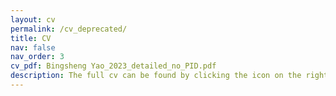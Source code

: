 ```yaml
---
layout: cv
permalink: /cv_deprecated/
title: CV
nav: false
nav_order: 3
cv_pdf: Bingsheng Yao_2023_detailed_no_PID.pdf
description: The full cv can be found by clicking the icon on the right.
---
```




<!-- <div style="text-align: center; width: 100%;">
  <img src="/assets/pdf/resume1.svg" alt="resume-page-1">
  <br>
  <img src="/assets/pdf/resume2.svg" alt="resume-page-2">
  <br>
  <img src="/assets/pdf/resume3.svg" alt="resume-page-3">
</div> -->

<!-- <div style="text-align: center; width: 100%;">
  <img src="/assets/pdf/resume1.svg" alt="resume-page-1">
  <br>
  <img src="/assets/pdf/resume2.svg" alt="resume-page-2">
  <br>
  <img src="/assets/pdf/resume3.svg" alt="resume-page-3">
</div> -->